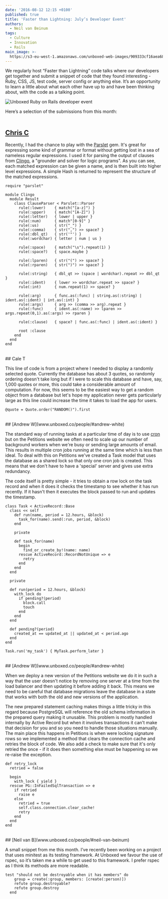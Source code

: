 ```yaml
---
date: '2016-08-12 12:15 +0100'
published: true
title: 'Faster than Lightning: July’s Developer Event'
authors:
  - Neil van Beinum
tags:
  - Culture
  - Innovation
  - Rails
main_image: >-
  https://s3-eu-west-1.amazonaws.com/unboxed-web-images/909333cf16aea68ce0c15cfa31706e61.png
---
```

We regularly host “Faster than Lightning” code talks where our developers get together and submit a snippet of code that they found interesting - Ruby, CSS, JS, test code, server config or anything else. It’s an opportunity to learn a little about what each other have up to and have been thinking about, with the code as a talking point.<br/>

![Unboxed Ruby on Rails developer event](https://s3-eu-west-1.amazonaws.com/unboxed-web-images/909333cf16aea68ce0c15cfa31706e61.png)

Here’s a selection of the submissions from this month:<br/>
<br/>

## [Chris C](www.unboxed.co/people/#chris-carter)

Recently, I had the chance to play with the [Parslet](https://github.com/kschiess/parslet/) gem. It's great for expressing some kind of grammar or format without getting lost in a sea of nameless regular expressions. I used it for parsing the output of clauses from [Clingo](https://github.com/potassco/clingo), a "grounder and solver for logic programs". As you can see, each matched expression can be given a name, and is then built into higher level expressions. A simple Hash is returned to represent the structure of the matched expressions.<br/>

```
require "parslet"

module Clingo
  module Result
    class ClauseParser < Parslet::Parser
      rule(:lower)    { match("[a-z]") }
      rule(:upper)    { match("[A-Z]") }
      rule(:letter)   { lower | upper }
      rule(:num)      { match"[0-9]" }
      rule(:us)       { str("_") }
      rule(:comma)    { str(",") >> space? }
      rule(:dbl_qt)   { str('"') }
      rule(:wordchar) { letter | num | us }

      rule(:space)    { match("\s").repeat(1) }
      rule(:space?)   { space.maybe }

      rule(:lparen)   { str("(") >> space? }
      rule(:rparen)   { str(")") >> space? }

      rule(:string)   { dbl_qt >> (space | wordchar).repeat >> dbl_qt }
      rule(:ident)    { lower >> wordchar.repeat >> space? }
      rule(:int)      { num.repeat(1) >> space? }

      rule(:arg)      { func.as(:func) | string.as(:string) | ident.as(:ident) | int.as(:int) }
      rule(:args)     { arg >> (comma >> arg).repeat }
      rule(:func)     { ident.as(:name) >> lparen >> args.repeat(0,1).as(:args) >> rparen }

      rule(:clause)   { space? | func.as(:func) | ident.as(:ident) }

      root :clause
    end
  end
end
```

<br/>
## Cale T

This line of code is from a project where I needed to display a randomly selected quote. Currently the database has about 3 quotes, so randomly ordering doesn't take long but if I were to scale this database and have, say, 1,000 quotes or more, this could take a considerable amount of computation. For now, this seems to be the easiest way to get a random object from a database but let's hope my application never gets particularly large as this line could increase the time it takes to load the app for users.<br/>

```
@quote = Quote.order("RANDOM()").first
```

<br/>
## [Andrew W](www.unboxed.co/people/#andrew-white)

The standard way of running tasks at a particular time of day is to use [cron][1] but on the Petitions website we often need to scale up our number of background workers when  we're busy or sending large amounts of email. This results in multiple cron jobs running at the same time which is less than ideal. To deal with this on Petitions we've created a Task model that uses the database as a shared lock so that only one cron job is created. This means that we don't have to have a 'special' server and gives use extra redundancy.<br/>

The code itself is pretty simple - it tries to obtain a row lock on the task record and when it does it checks the timestamp to see whether it has run recently. If it hasn't then it executes the block passed to run and updates the timestamp.<br/>

[1]: https://en.wikipedia.org/wiki/Cron

```
class Task < ActiveRecord::Base
  class << self
    def run(name, period = 12.hours, &block)
      task_for(name).send(:run, period, &block)
    end

    private

    def task_for(name)
      begin
        find_or_create_by!(name: name)
      rescue ActiveRecord::RecordNotUnique => e
        retry
      end
    end
  end

  private

  def run(period = 12.hours, &block)
    with_lock do
      if pending?(period)
        block.call
        touch
      end
    end
  end

  def pending?(period)
    created_at == updated_at || updated_at < period.ago
  end
end

Task.run('my_task') { MyTask.perform_later }
```

<br/>
## [Andrew W](www.unboxed.co/people/#andrew-white)

When we deploy a new version of the Petitions website we do it in such a way that the user doesn't notice by removing one server at a time from the load balancer and then updating it before adding it back. This means we need to be careful that database migrations leave the database in a state that works with both the old and new versions of the application.<br/>

The new prepared statement caching makes things a little tricky in this regard because PostgreSQL will reference the old schema information in the prepared query making it unusable. This problem is mostly handled internally by Active Record but when it involves transactions it can't make that decision for you and so you need to handle those situations manually. The main place this happens in Petitions is when were locking signature rows so we implemented a method that clears the connection cache and retries the block of code. We also add a check to make sure that it's only retried the once - if it does then something else must be happening so we re-raise the exception.<br/>

```
def retry_lock
  retried = false

  begin
    with_lock { yield }
  rescue PG::InFailedSqlTransaction => e
    if retried
      raise e
    else
      retried = true
      self.class.connection.clear_cache!
      retry
    end
  end
end
```

<br/>
## [Neil van B](www.unboxed.co/people/#neil-van-beinum)

A small snippet from me this month. I’ve recently been working on a project that uses minitest as its testing framework. At Unboxed we favour the use of rspec, so it’s taken me a while to get used to this framework. I prefer rspec as I think its methods are more readable.<br/>

```
test "should not be destroyable when it has members" do
    group = create(:group, members: [create(:person)])
    refute group.destroyable?
    refute group.destroy
  end
```
